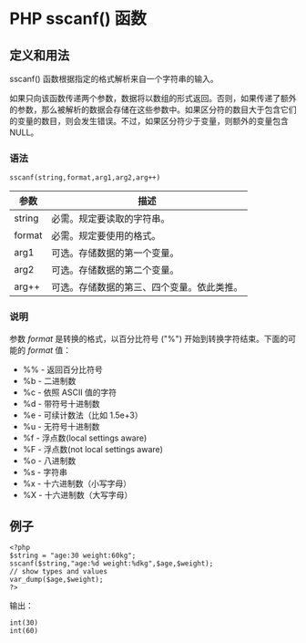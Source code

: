 # PHP sscanf() 函数



## 定义和用法

sscanf() 函数根据指定的格式解析来自一个字符串的输入。

如果只向该函数传递两个参数，数据将以数组的形式返回。否则，如果传递了额外的参数，那么被解析的数据会存储在这些参数中。如果区分符的数目大于包含它们的变量的数目，则会发生错误。不过，如果区分符少于变量，则额外的变量包含 NULL。

### 语法

```
sscanf(string,format,arg1,arg2,arg++)
```

| 参数 | 描述 |
| --- | --- |
| string | 必需。规定要读取的字符串。 |
| format | 必需。规定要使用的格式。 |
| arg1 | 可选。存储数据的第一个变量。 |
| arg2 | 可选。存储数据的第二个变量。 |
| arg++ | 可选。存储数据的第三、四个变量。依此类推。 |

### 说明

参数 _format_ 是转换的格式，以百分比符号 ("%") 开始到转换字符结束。下面的可能的 _format_ 值：

*   %% - 返回百分比符号
*   %b - 二进制数
*   %c - 依照 ASCII 值的字符
*   %d - 带符号十进制数
*   %e - 可续计数法（比如 1.5e+3）
*   %u - 无符号十进制数
*   %f - 浮点数(local settings aware)
*   %F - 浮点数(not local settings aware)
*   %o - 八进制数
*   %s - 字符串
*   %x - 十六进制数（小写字母）
*   %X - 十六进制数（大写字母）

## 例子

```
<?php
$string = "age:30 weight:60kg";
sscanf($string,"age:%d weight:%dkg",$age,$weight);
// show types and values
var_dump($age,$weight);
?>
```

输出：

```
int(30)
int(60)
```



